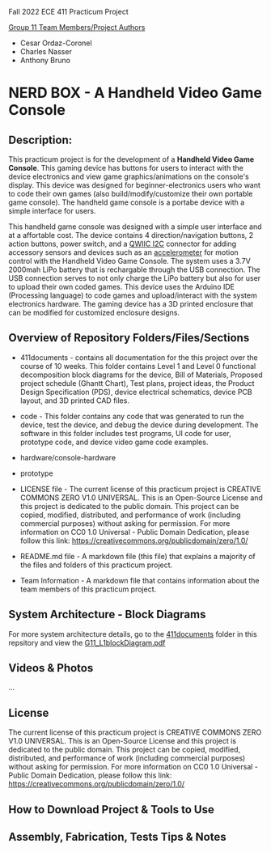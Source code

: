 Fall 2022 ECE 411 Practicum Project 

<ins>Group 11 Team Members/Project Authors</ins> 
* Cesar Ordaz-Coronel
* Charles Nasser
* Anthony Bruno

# NERD BOX - A Handheld Video Game Console
## Description:
This practicum project is for the development of a **Handheld Video Game Console**. This gaming device has buttons for users to interact with the device electronics and view game graphics/animations on the console's display. This device was designed for beginner-electronics users who want to code their own games (also build/modify/customize their own portable game console). The handheld game console is a portabe device with a simple interface for users.

This handheld game console was designed with a simple user interface and at a affortable cost. The device contains 4 direction/navigation buttons, 2 action buttons, power switch, and a [QWIIC I2C](https://www.sparkfun.com/qwiic) connector for adding accessory sensors and devices such as an [accelerometer](https://www.sparkfun.com/products/17589) for motion control with the Handheld Video Game Console. The system uses a 3.7V 2000mah LiPo battery that is rechargable through the USB connection. The USB connection serves to not only charge the LiPo battery but also for user to upload their own coded games. This device uses the Arduino IDE (Processing language) to code games and upload/interact with the system electronics hardware. The gaming device has a 3D printed enclosure that can be modified for customized enclosure designs.

## Overview of Repository Folders/Files/Sections

* 411documents - contains all documentation for the this project over the course of 10 weeks. This folder contains Level 1 and Level 0 functional decomposition block diagrams for the device, Bill of Materials, Proposed project schedule (Ghantt Chart), Test plans, project ideas, the Product Design Specification (PDS), device electrical schematics, device PCB layout, and 3D printed CAD files.

* code - This folder contains any code that was generated to run the device, test the device, and debug the device during development. The software in this folder includes test programs, UI code for user, prototype code, and device video game code examples.

* hardware/console-hardware

* prototype

* LICENSE file - The current license of this practicum project is CREATIVE COMMONS ZERO V1.0 UNIVERSAL. This is an Open-Source License and this project is dedicated to the public domain. This project can be copied, modified, distributed, and performance of work (including commercial purposes) without asking for permission. For more information on CC0 1.0 Universal - Public Domain Dedication, please follow this link: https://creativecommons.org/publicdomain/zero/1.0/

* README.md file - A markdown file (this file) that explains a majority of the files and folders of this practicum project. 

* Team Information - A markdown file that contains information about the team members of this practicum project.

## System Architecture - Block Diagrams
For more system architecture details, go to the [411documents](https://github.com/ECE411-Practicum-Group11/ECE411-PracticumProject-G11/tree/main/411documents) folder in this repsitory and view the [G11_L1blockDiagram.pdf](https://github.com/ECE411-Practicum-Group11/ECE411-PracticumProject-G11/blob/main/411documents/G11_L1_blockDiagrams.pdf) 

## Videos & Photos
...


## License
The current license of this practicum project is CREATIVE COMMONS ZERO V1.0 UNIVERSAL. This is an Open-Source License and this project is dedicated to the public domain. This project can be copied, modified, distributed, and performance of work (including commercial purposes) without asking for permission. For more information on CC0 1.0 Universal - Public Domain Dedication, please follow this link: https://creativecommons.org/publicdomain/zero/1.0/

## How to Download Project & Tools to Use

## Assembly, Fabrication, Tests Tips & Notes
